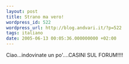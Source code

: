 ```yaml
---
layout: post
title: Strano ma vero!
wordpress_id: 522
wordpress_url: http://blog.andvari.it/?p=522
tags: italiano
date: 2005-06-13 00:05:36.000000000 +02:00
---
```

Ciao...indovinate un po'....CASINI SUL FORUM!!!!
